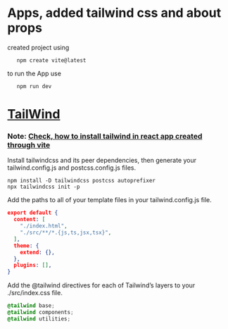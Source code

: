 # Apps, added tailwind css and about props
created project using 
```node
   npm create vite@latest
```

to run the App use

```node
   npm run dev
```
# [TailWind](https://tailwindcss.com/)

### **Note: [Check, how to install tailwind in react app created through vite](https://tailwindcss.com/docs/guides/vite)**

Install tailwindcss and its peer dependencies, then generate your tailwind.config.js and postcss.config.js files.
```
npm install -D tailwindcss postcss autoprefixer
npx tailwindcss init -p

```

Add the paths to all of your template files in your tailwind.config.js file.

```json
export default {
  content: [
    "./index.html",
    "./src/**/*.{js,ts,jsx,tsx}",
  ],
  theme: {
    extend: {},
  },
  plugins: [],
}
```

Add the @tailwind directives for each of Tailwind’s layers to your ./src/index.css file.

```css
@tailwind base;
@tailwind components;
@tailwind utilities;
```
